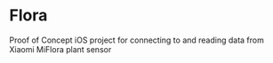 # Flora
Proof of Concept iOS project for connecting to and reading data from Xiaomi MiFlora plant sensor

